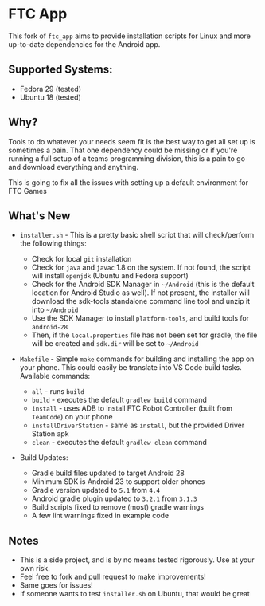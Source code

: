 # FTC App
  This fork of `ftc_app` aims to provide installation scripts for Linux and more up-to-date dependencies for the Android app.

## Supported Systems:
  - Fedora 29 (tested)
  - Ubuntu 18 (tested)

## Why?
  Tools to do whatever your needs seem fit is the best way to get all set up is sometimes a pain. That one dependency could be missing or if you're running a full setup of a teams programming division, this is a pain to go and download everything and anything.

  This is going to fix all the issues with setting up a default environment for FTC Games

## What's New
  - `installer.sh` - This is a pretty basic shell script that will check/perform the following things:
    - Check for local `git` installation
    - Check for `java` and `javac` 1.8 on the system. If not found, the script will install `openjdk` (Ubuntu and Fedora support)
    - Check for the Android SDK Manager in `~/Android` (this is the default location for Android Studio as well). If not present, the installer will download the sdk-tools standalone command line tool and unzip it into `~/Android`
    - Use the SDK Manager to install `platform-tools`, and build tools for `android-28`
    - Then, if the `local.properties` file has not been set for gradle, the file will be created and `sdk.dir` will be set to `~/Android`

  - `Makefile` - Simple `make` commands for building and installing the app on your phone. This could easily be translate into VS Code build tasks. Available commands:
    - `all` - runs `build`
    - `build` - executes the default `gradlew build` command
    - `install` - uses ADB to install FTC Robot Controller (built from `TeamCode`) on your phone
    - `installDriverStation` - same as `install`, but the provided Driver Station apk
    - `clean` - executes the default `gradlew clean` command

  - Build Updates: 
    - Gradle build files updated to target Android 28
    - Minimum SDK is Android 23 to support older phones
    - Gradle version updated to `5.1` from `4.4`
    - Android gradle plugin updated to `3.2.1` from `3.1.3`
    - Build scripts fixed to remove (most) gradle warnings
    - A few lint warnings fixed in example code

## Notes
  - This is a side project, and is by no means tested rigorously. Use at your own risk.
  - Feel free to fork and pull request to make improvements!
  - Same goes for issues!
  - If someone wants to test `installer.sh` on Ubuntu, that would be great
